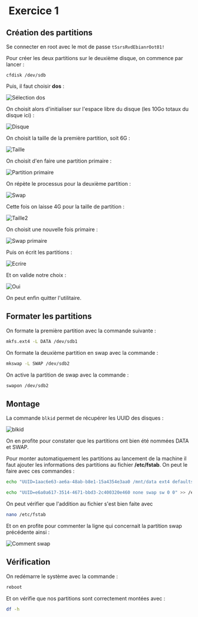 #  Exercice 1

## Création des partitions

Se connecter en root avec le mot de passe ``tSsrsRvdEbianrOot01!``

Pour créer les deux partitions sur le deuxième disque, on commence par lancer :

```
cfdisk /dev/sdb
```

Puis, il faut choisir **dos** :

![Sélection dos](img/dos.png)

On choisit alors d'initialiser sur l'espace libre du disque (les 10Go totaux du disque ici) :

![Disque](img/disque.png)

On choisit la taille de la première partition, soit 6G :

![Taille](img/6g.png)

On choisit d'en faire une partition primaire :

![Partition primaire](img/primaire.png)

On répète le processus pour la deuxième partition :

![Swap](img/swappart.png)

Cette fois on laisse 4G pour la taille de partition :

![Taille2](img/4g.png)

On choisit une nouvelle fois primaire :

![Swap primaire](img/swaprimaire.png)

Puis on écrit les partitions :

![Ecrire](img/ecrire.png)

Et on valide notre choix :

![Oui](img/oui.png)

On peut enfin quitter l'utilitaire.

## Formater les partitions

On formate la première partition avec la commande suivante :

```bash
mkfs.ext4 -L DATA /dev/sdb1
```

On formate la deuxième partition en swap avec la commande :

```bash
mkswap -L SWAP /dev/sdb2
```

On active la partition de swap avec la commande :

```bash
swapon /dev/sdb2
```

## Montage

La commande `blkid` permet de récupérer les UUID des disques :

![blkid](img/blkid.png)

On en profite pour constater que les partitions ont bien été nommées DATA et SWAP.

Pour monter automatiquement les partitions au lancement de la machine il faut ajouter les informations des partitions au fichier **/etc/fstab**. On peut le faire avec ces commandes :

```bash
echo "UUID=1aac6e63-ae6a-48ab-b8e1-15a4354e3aa0 /mnt/data ext4 defaults 0 2" >> /etc/fstab

echo "UUID=e6a0a617-3514-4671-bbd3-2c400320e460 none swap sw 0 0" >> /etc/fstab
```

On peut vérifier que l'addition au fichier s'est bien faite avec 
```bash
nano /etc/fstab
```

Et on en profite pour commenter la ligne qui concernait la partition swap précédente ainsi :

![Comment swap](img/fstab.png)

## Vérification

On redémarre le système avec la commande :

```bash
reboot
```

Et on vérifie que nos partitions sont correctement montées avec :

```bash
df -h
```

